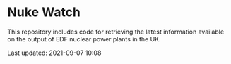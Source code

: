 # Nuke Watch

This repository includes code for retrieving the latest information available on the output of EDF nuclear power plants in the UK.

Last updated: 2021-09-07 10:08